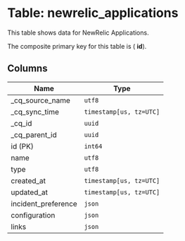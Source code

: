 # Table: newrelic_applications

This table shows data for NewRelic Applications.

The composite primary key for this table is ( **id**).

## Columns

| Name                | Type       |
|---------------------| ---------- |
| _cq_source_name     |`utf8`|
| _cq_sync_time       |`timestamp[us, tz=UTC]`|
| _cq_id              |`uuid`|
| _cq_parent_id       |`uuid`|
| id (PK)             |`int64`|
| name                |`utf8`|
| type                |`utf8`|
| created_at          |`timestamp[us, tz=UTC]`|
| updated_at          |`timestamp[us, tz=UTC]`|
| incident_preference |`json`|
| configuration       |`json`|
| links               |`json`|